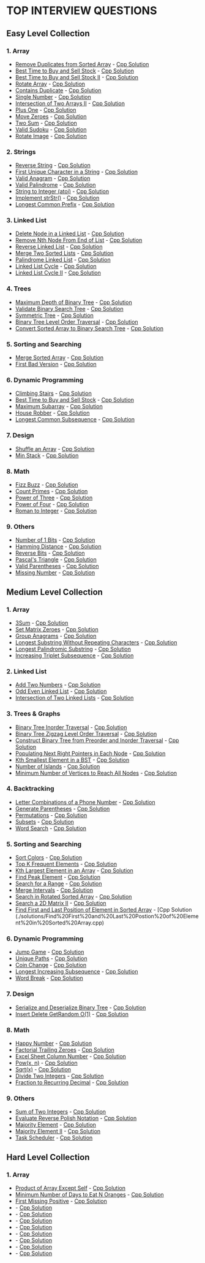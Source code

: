 # TOP INTERVIEW QUESTIONS

## Easy Level Collection

### 1. Array

- [Remove Duplicates from Sorted Array](https://leetcode.com/problems/remove-duplicates-from-sorted-array/) - [Cpp Solution](./solutions/Remove%20Duplicates%20from%20Sorted%20Array.cpp)
- [Best Time to Buy and Sell Stock](https://leetcode.com/problems/best-time-to-buy-and-sell-stock/) - [Cpp Solution](./solutions/Best%20Time%20to%20Buy%20and%20Sell%20Stock.cpp)
- [Best Time to Buy and Sell Stock II](https://leetcode.com/problems/best-time-to-buy-and-sell-stock-ii/) - [Cpp Solution](./solutions/Best%20Time%20to%20Buy%20and%20Sell%20Stock%20II.cpp)
- [Rotate Array](https://leetcode.com/problems/rotate-array/) - [Cpp Solution](./solutions/Rotate%20Array.cpp)
- [Contains Duplicate](https://leetcode.com/problems/contains-duplicate/) - [Cpp Solution](./solutions/Contains%20Duplicate.cpp)
- [Single Number](https://leetcode.com/problems/single-number/) - [Cpp Solution](./solutions/Single%20Number.cpp)
- [Intersection of Two Arrays II](https://leetcode.com/problems/intersection-of-two-arrays-ii/) - [Cpp Solution](./solutions/Intersection%20of%20Two%20Arrays%20II.cpp)
- [Plus One](https://leetcode.com/problems/plus-one/) - [Cpp Solution](./solutions/Plus%20One.cpp)
- [Move Zeroes](https://leetcode.com/problems/move-zeroes/) - [Cpp Solution](./solutions/Move%20Zeroes.cpp)
- [Two Sum](https://leetcode.com/problems/two-sum/) - [Cpp Solution](./solutions/Two%20Sum.cpp)
- [Valid Sudoku](https://leetcode.com/problems/valid-sudoku/) - [Cpp Solution](./solutions/Valid%20Sudoku.cpp)
- [Rotate Image](https://leetcode.com/problems/rotate-image/) - [Cpp Solution](./solutions/Rotate%20Image.cpp)

### 2. Strings

- [Reverse String](https://leetcode.com/problems/reverse-string/) - [Cpp Solution](./solutions/Reverse%20String.cpp)
- [First Unique Character in a String](https://leetcode.com/problems/first-unique-character-in-a-string/) - [Cpp Solution](./solutions/First%20Unique%20Character%20in%20a%20String.cpp)
- [Valid Anagram](https://leetcode.com/problems/valid-anagram/) - [Cpp Solution](./solutions/Valid%20Anagram.cpp)
- [Valid Palindrome](https://leetcode.com/problems/valid-palindrome/) - [Cpp Solution](./solutions/Valid%20Palindrome.cpp)
- [String to Integer (atoi)](https://leetcode.com/problems/string-to-integer-atoi/) - [Cpp Solution](<./solutions/String%20to%20Integer%20(atoi).cpp>)
- [Implement strStr()](https://leetcode.com/problems/implement-strstr/) - [Cpp Solution](./solutions/Implement%20strStr.cpp)
- [Longest Common Prefix](https://leetcode.com/problems/longest-common-prefix/) - [Cpp Solution](./solutions/Longest%20Common%20Prefix.cpp)

### 3. Linked List

- [Delete Node in a Linked List](https://leetcode.com/problems/delete-node-in-a-linked-list/) - [Cpp Solution](./solutions/Delete%20Node%20in%20a%20Linked%20List.cpp)
- [Remove Nth Node From End of List](https://leetcode.com/problems/remove-nth-node-from-end-of-list/) - [Cpp Solution](./solutions/Remove%20Nth%20Node%20From%20End%20of%20List.cpp)
- [Reverse Linked List](https://leetcode.com/problems/reverse-linked-list/) - [Cpp Solution](./solutions/Reverse%20Linked%20List.cpp)
- [Merge Two Sorted Lists](https://leetcode.com/problems/merge-two-sorted-lists/) - [Cpp Solution](./solutions/Merge%20Two%20Sorted%20Lists.cpp)
- [Palindrome Linked List](https://leetcode.com/problems/palindrome-linked-list/) - [Cpp Solution](./solutions/Palindrome%20Linked%20List.cpp)
- [Linked List Cycle](https://leetcode.com/problems/linked-list-cycle/) - [Cpp Solution](./solutions/Linked%20List%20Cycle.cpp)
- [Linked List Cycle II](https://leetcode.com/problems/linked-list-cycle-ii/) - [Cpp Solution](./solutions/Linked%20List%20Cycle%20II.cpp)

### 4. Trees

- [Maximum Depth of Binary Tree](https://leetcode.com/problems/maximum-depth-of-binary-tree/) - [Cpp Solution](./solutions/Maximum%20Depth%20of%20Binary%20Tree.cpp)
- [Validate Binary Search Tree](https://leetcode.com/problems/validate-binary-search-tree/) - [Cpp Solution](./solutions/Validate%20Binary%20Search%20Tree.cpp)
- [Symmetric Tree](https://leetcode.com/problems/symmetric-tree/) - [Cpp Solution](./solutions/Symmetric%20Tree.cpp)
- [Binary Tree Level Order Traversal](https://leetcode.com/problems/binary-tree-level-order-traversal/) - [Cpp Solution](./solutions/Binary%20Tree%20Level%20Order%20Traversal.cpp)
- [Convert Sorted Array to Binary Search Tree](https://leetcode.com/problems/convert-sorted-array-to-binary-search-tree/) - [Cpp Solution](./solutions/Convert%20Sorted%20Array%20to%20Binary%20Search%20Tree.cpp)

### 5. Sorting and Searching

- [Merge Sorted Array](https://leetcode.com/problems/merge-sorted-array/) - [Cpp Solution](./solutions/Merge%20Sorted%20Array.cpp)
- [First Bad Version](https://leetcode.com/problems/first-bad-version/) - [Cpp Solution](./solutions/First%20Bad%20Version.cpp)

### 6. Dynamic Programming

- [Climbing Stairs](https://leetcode.com/problems/climbing-stairs/) - [Cpp Solution](./solutions/Climbing%20Stairs.cpp)
- [Best Time to Buy and Sell Stock](https://leetcode.com/problems/best-time-to-buy-and-sell-stock/) - [Cpp Solution](./solutions/Best%20Time%20to%20Buy%20and%20Sell%20Stock.cpp)
- [Maximum Subarray](https://leetcode.com/problems/maximum-subarray/) - [Cpp Solution](./solutions/Maximum%20Subarray.cpp)
- [House Robber](https://leetcode.com/problems/house-robber/) - [Cpp Solution](./solutions/House%20Robber.cpp)
- [Longest Common Subsequence](https://leetcode.com/problems/longest-common-subsequence/) - [Cpp Solution](./solutions/Longest%20Common%20Subsequnce.cpp)

### 7. Design

- [Shuffle an Array](https://leetcode.com/problems/shuffle-an-array/) - [Cpp Solution](./solutions/Shuffle%20an%20Array.cpp)
- [Min Stack](https://leetcode.com/problems/min-stack/) - [Cpp Solution](./solutions/Min%20Stack.cpp)

### 8. Math

- [Fizz Buzz](https://leetcode.com/problems/fizz-buzz/) - [Cpp Solution](./solutions/Fizz%20Buzz.cpp)
- [Count Primes](https://leetcode.com/problems/count-primes/) - [Cpp Solution](./solutions/Count%20Primes.cpp)
- [Power of Three](https://leetcode.com/problems/power-of-three/) - [Cpp Solution](./solutions/Power%20of%20Three.cpp)
- [Power of Four](https://leetcode.com/problems/power-of-four/) - [Cpp Solution](./solutions/Power%20of%20Four.cpp)
- [Roman to Integer](https://leetcode.com/problems/roman-to-integer/) - [Cpp Solution](./solutions/Roman%20to%20Integer.cpp)

### 9. Others

- [Number of 1 Bits](https://leetcode.com/problems/number-of-1-bits/) - [Cpp Solution](./solutions/Number%20of%201%20Bits.cpp)
- [Hamming Distance](https://leetcode.com/problems/hamming-distance/) - [Cpp Solution](./solutions/Hamming%20Distance.cpp)
- [Reverse Bits](https://leetcode.com/problems/reverse-bits/) - [Cpp Solution](./solutions/Reverse%20Bits.cpp)
- [Pascal's Triangle](https://leetcode.com/problems/pascals-triangle/) - [Cpp Solution](./solutions/Pascals%20Triangle.cpp)
- [Valid Parentheses](https://leetcode.com/problems/valid-parentheses/) - [Cpp Solution](./solutions/Valid%20Parentheses.cpp)
- [Missing Number](https://leetcode.com/problems/missing-number/) - [Cpp Solution](./solutions/Missing%20Number.cpp)

## Medium Level Collection

### 1. Array

- [3Sum](https://leetcode.com/problems/3sum/) - [Cpp Solution](./solutions/3Sum.cpp)
- [Set Matrix Zeroes](https://leetcode.com/problems/set-matrix-zeroes/) - [Cpp Solution](./solutions/Set%20Matrix%20Zeroes.cpp)
- [Group Anagrams](https://leetcode.com/problems/group-anagrams/) - [Cpp Solution](./solutions/Group%20Anagrams.cpp)
- [Longest Substring Without Repeating Characters](https://leetcode.com/problems/longest-substring-without-repeating-characters/) - [Cpp Solution](./solutions/Longest%20Substring%20Without%20Repeating%20Characters.cpp)
- [Longest Palindromic Substring](https://leetcode.com/problems/longest-palindromic-substring/) - [Cpp Solution](./solutions/Longest%20Palindromic%20Substring.cpp)
- [Increasing Triplet Subsequence](https://leetcode.com/problems/increasing-triplet-subsequence/) - [Cpp Solution](./solutions/Increasing%20Triplet%20Subsequence.cpp)

### 2. Linked List

- [Add Two Numbers](https://leetcode.com/problems/add-two-numbers/) - [Cpp Solution](./solutions/Add%20Two%20Numbers.cpp)
- [Odd Even Linked List](https://leetcode.com/problems/odd-even-linked-list/) - [Cpp Solution](./solutions/Odd%20Even%20Linked%20List.cpp)
- [Intersection of Two Linked Lists](https://leetcode.com/problems/intersection-of-two-linked-lists/) - [Cpp Solution](./solutions/Intersection%20of%20Two%20Linked%20Lists.cpp)

### 3. Trees & Graphs

- [Binary Tree Inorder Traversal](https://leetcode.com/problems/binary-tree-inorder-traversal/) - [Cpp Solution](./solutions/Binary%20Tree%20Inorder%20Traversal.cpp)
- [Binary Tree Zigzag Level Order Traversal](https://leetcode.com/problems/binary-tree-zigzag-level-order-traversal/) - [Cpp Solution](./solutions/Binary%20Tree%20Zigzag%20Level%20Order%20Traversal.cpp)
- [Construct Binary Tree from Preorder and Inorder Traversal](https://leetcode.com/problems/construct-binary-tree-from-preorder-and-inorder-traversal/) - [Cpp Solution](./solutions/Construct%20Binary%20Tree%20from%20Preorder%20and%20Inorder%20Traversal.cpp)
- [Populating Next Right Pointers in Each Node](https://leetcode.com/problems/populating-next-right-pointers-in-each-node/) - [Cpp Solution](./solutions/Populating%20Next%20Right%20Pointers%20in%20Each%20Node.cpp)
- [Kth Smallest Element in a BST](https://leetcode.com/problems/kth-smallest-element-in-a-bst/) - [Cpp Solution](./solutions/Kth%20Smallest%20Element%20in%20a%20BST.cpp)
- [Number of Islands](https://leetcode.com/problems/number-of-islands/) - [Cpp Solution](./solutions/Number%20of%20Islands.cpp)
- [Minimum Number of Vertices to Reach All Nodes](https://leetcode.com/problems/minimum-number-of-vertices-to-reach-all-nodes/) - [Cpp Solution](./solutions/Minimum%20numberof%20vertices.cpp)

### 4. Backtracking

- [Letter Combinations of a Phone Number](https://leetcode.com/problems/letter-combinations-of-a-phone-number/) - [Cpp Solution](./solutions/Letter%20Combinations%20of%20a%20Phone%20Number.cpp)
- [Generate Parentheses](https://leetcode.com/problems/generate-parentheses) - [Cpp Solution](./solutions/Generate%20Parentheses.cpp)
- [Permutations](https://leetcode.com/problems/permutations/) - [Cpp Solution](./solutions/Permutations.cpp)
- [Subsets](https://leetcode.com/problems/subsets/) - [Cpp Solution](./solutions/Subsets.cpp)
- [Word Search](https://leetcode.com/problems/word-search/) - [Cpp Solution](./solutions/Word%20Search.cpp)

### 5. Sorting and Searching

- [Sort Colors](https://leetcode.com/problems/sort-colors/) - [Cpp Solution](./solutions/Sort%20Colors.cpp)
- [Top K Frequent Elements](https://leetcode.com/problems/top-k-frequent-elements/) - [Cpp Solution](./solutions/Top%20K%20Frequent%20Elements.cpp)
- [Kth Largest Element in an Array](https://leetcode.com/problems/kth-largest-element-in-an-array/) - [Cpp Solution](./solutions/Kth%20Largest%20Element%20in%20an%20Array.cpp)
- [Find Peak Element](https://leetcode.com/problems/find-peak-element/) - [Cpp Solution](./solutions/Find%20Peak%20Element.cpp)
- [Search for a Range](https://leetcode.com/problems/find-first-and-last-position-of-element-in-sorted-array/) - [Cpp Solution](./solutions/Search%20for%20a%20Range.cpp)
- [Merge Intervals](https://leetcode.com/problems/merge-intervals/) - [Cpp Solution](./solutions/Merge%20Intervals.cpp)
- [Search in Rotated Sorted Array](https://leetcode.com/problems/search-in-rotated-sorted-array/) - [Cpp Solution](./solutions/Search%20in%20Rotated%20Sorted%20Array.cpp)
- [Search a 2D Matrix II](https://leetcode.com/problems/search-a-2d-matrix-ii/) - [Cpp Solution](./solutions/Search%20a%202D%20Matrix%20II.cpp)
- [Find First and Last Position of Element in Sorted Array](https://leetcode.com/problems/find-first-and-last-position-of-element-in-sorted-array/) - [Cpp  Solution (./solutions/Find%20First%20and%20Last%20Postion%20of%20Element%20in%20Sorted%20Array.cpp)

### 6. Dynamic Programming

- [Jump Game](https://leetcode.com/problems/jump-game/) - [Cpp Solution](./solutions/Jump%20Game.cpp)
- [Unique Paths](https://leetcode.com/problems/unique-paths/) - [Cpp Solution](./solutions/Unique%20Paths.cpp)
- [Coin Change](https://leetcode.com/problems/coin-change/) - [Cpp Solution](./solutions/Coin%20Change.cpp)
- [Longest Increasing Subsequence](https://leetcode.com/problems/longest-increasing-subsequence/) - [Cpp Solution](./solutions/Longest%20Increasing%20Subsequence.cpp)
- [Word Break](https://leetcode.com/problems/word-break/) - [Cpp Solution](./solutions/Word%20Break.cpp)

### 7. Design

- [Serialize and Deserialize Binary Tree](https://leetcode.com/problems/serialize-and-deserialize-binary-tree/) - [Cpp Solution](./solutions/Serialize%20and%20Deserialize%20Binary%20Tree.cpp)
- [Insert Delete GetRandom O(1)](https://leetcode.com/problems/insert-delete-getrandom-o1/) - [Cpp Solution](<./solutions/Insert%20Delete%20GetRandom%20O(1).cpp>)

### 8. Math

- [Happy Number](https://leetcode.com/problems/happy-number/) - [Cpp Solution](./solutions/Happy%20Number.cpp)
- [Factorial Trailing Zeroes](https://leetcode.com/problems/factorial-trailing-zeroes/) - [Cpp Solution](./solutions/Factorial%20Trailing%20Zeroes.cpp)
- [Excel Sheet Column Number](https://leetcode.com/problems/excel-sheet-column-number/) - [Cpp Solution](./solutions/Excel%20Sheet%20Column%20Number.cpp)
- [Pow(x, n)](https://leetcode.com/problems/powx-n/) - [Cpp Solution](<./solutions/Pow(x,%20n).cpp>)
- [Sqrt(x)](https://leetcode.com/problems/sqrtx/) - [Cpp Solution](<./solutions/Sqrt(x).cpp>)
- [Divide Two Integers](https://leetcode.com/problems/divide-two-integers/) - [Cpp Solution](./solutions/Divide%20Two%20Integers.cpp)
- [Fraction to Recurring Decimal](https://leetcode.com/problems/fraction-to-recurring-decimal/) - [Cpp Solution](./solutions/Fraction%20to%20Recurring%20Decimal.cpp)

### 9. Others

- [Sum of Two Integers](https://leetcode.com/problems/sum-of-two-integers/) - [Cpp Solution](./solutions/Sum%20of%20Two%20Integers.cpp)
- [Evaluate Reverse Polish Notation](https://leetcode.com/problems/evaluate-reverse-polish-notation/) - [Cpp Solution](./solutions/Evaluate%20Reverse%20Polish%20Notation.cpp)
- [Majority Element](https://leetcode.com/problems/majority-element/) - [Cpp Solution](./solutions/Majority%20Element.cpp)
- [Majority Element II](https://leetcode.com/problems/majority-element-ii/) - [Cpp Solution](./solutions/Majority%20Element%20II.cpp)
- [Task Scheduler](https://leetcode.com/problems/task-scheduler/) - [Cpp Solution](./solutions/Task%20Scheduler.cpp)

## Hard Level Collection

### 1. Array

- [Product of Array Except Self](https://leetcode.com/problems/product-of-array-except-self/) - [Cpp Solution](./solutions/Product%20of%20Array%20Except%20Self.cpp)
- [Minimum Number of Days to Eat N Oranges](https://leetcode.com/problems/minimum-number-of-days-to-eat-n-oranges/) - [Cpp Solution](./solutions/Minimum%20Number%20of%20Days%20to%20Eat%20N%20Oranges.cpp)
- [First Missing Positive](https://leetcode.com/problems/first-missing-positive/) - [Cpp Solution](./solutions/First%20Missing%20Positive.cpp)
- []() - [Cpp Solution](./.cpp)
- []() - [Cpp Solution](./.cpp)
- []() - [Cpp Solution](./.cpp)
- []() - [Cpp Solution](./.cpp)
- []() - [Cpp Solution](./.cpp)
- []() - [Cpp Solution](./.cpp)
- []() - [Cpp Solution](./.cpp)
- []() - [Cpp Solution](./.cpp)
